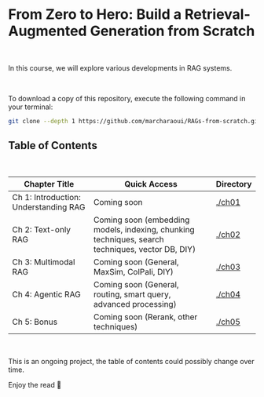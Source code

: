 # From Zero to Hero: Build a Retrieval-Augmented Generation from Scratch 

<br>

In this course, we will explore various developments in RAG systems. 

<br>

To download a copy of this repository, execute the following command in your terminal:

```bash
git clone --depth 1 https://github.com/marcharaoui/RAGs-from-scratch.git
```


## Table of Contents
<br>


| Chapter Title                                              | Quick Access                                                                                                                    | Directory                        |
|------------------------------------------------------------|---------------------------------------------------------------------------------------------------------------------------------|----------------------------------|
| Ch 1: Introduction: Understanding RAG                      | Coming soon                                                                                                                     | [./ch01](./chapter01)            |
| Ch 2: Text-only RAG                                        | Coming soon (embedding models, indexing, chunking techniques, search techniques, vector DB, DIY)                                | [./ch02](./chapter02)            |
| Ch 3: Multimodal RAG                                       | Coming soon  (General, MaxSim, ColPali, DIY)                                                                                    | [./ch03](./chapter03)            |
| Ch 4: Agentic RAG                                          | Coming soon  (General, routing, smart query, advanced processing)                                                               | [./ch04](./chapter04)            |
| Ch 5: Bonus                                                | Coming soon  (Rerank, other techniques)                                                                                         | [./ch05](./chapter05)            |

<br>

This is an ongoing project, the table of contents could possibly change over time.

Enjoy the read 🤗
